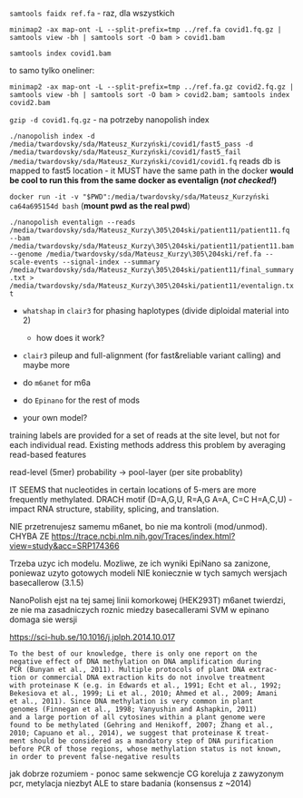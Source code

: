 `samtools faidx ref.fa` - raz, dla wszystkich


`minimap2 -ax map-ont -L --split-prefix=tmp ../ref.fa covid1.fq.gz | samtools view -bh | samtools sort -O bam > covid1.bam`

`samtools index covid1.bam`

to samo tylko oneliner:
```
minimap2 -ax map-ont -L --split-prefix=tmp ../ref.fa.gz covid2.fq.gz | samtools view -bh | samtools sort -O bam > covid2.bam; samtools index covid2.bam
```


`gzip -d covid1.fq.gz` - na potrzeby nanopolish index

`./nanopolish index -d /media/twardovsky/sda/Mateusz_Kurzyński/covid1/fast5_pass -d /media/twardovsky/sda/Mateusz_Kurzyński/covid1/fast5_fail /media/twardovsky/sda/Mateusz_Kurzyński/covid1/covid1.fq`
	reads db is mapped to fast5 location - it MUST have the same path in the docker
__would be cool to run this from the same docker as eventalign (*not checked!*)__


`docker run -it -v "$PWD":/media/twardovsky/sda/Mateusz_Kurzyński ca64a695154d bash`
	(**mount pwd as the real pwd**)

`./nanopolish eventalign --reads /media/twardovsky/sda/Mateusz_Kurzy\305\204ski/patient11/patient11.fq --bam /media/twardovsky/sda/Mateusz_Kurzy\305\204ski/patient11/patient11.bam --genome /media/twardovsky/sda/Mateusz_Kurzy\305\204ski/ref.fa --scale-events --signal-index --summary /media/twardovsky/sda/Mateusz_Kurzy\305\204ski/patient11/final_summary.txt > /media/twardovsky/sda/Mateusz_Kurzy\305\204ski/patient11/eventalign.txt`



- `whatshap` in `clair3` for phasing haplotypes (divide diploidal material into 2)
	- how does it work?
- `clair3` pileup and full-alignment (for fast&reliable variant calling)
	and maybe more

- do `m6anet` for m6a
- do `Epinano` for the rest of mods

- your own model?


training labels are provided for a set of reads at the site level, but not for each individual read. Existing methods address this problem by averaging read-based features

read-level (5mer) probability -> pool-layer (per site probablity)

IT SEEMS that nucleotides in certain locations of 5-mers are more frequently methylated.
DRACH motif (D=A,G,U, R=A,G A=A, C=C H=A,C,U) - impact RNA structure, stability, splicing, and translation.

NIE przetrenujesz samemu m6anet, bo nie ma kontroli (mod/unmod).
CHYBA ZE https://trace.ncbi.nlm.nih.gov/Traces/index.html?view=study&acc=SRP174366

Trzeba uzyc ich modelu.
Mozliwe, ze ich wyniki EpiNano sa zanizone, poniewaz uzyto gotowych modeli NIE koniecznie w tych samych wersjach basecallerow (3.1.5)

NanoPolish ejst na tej samej linii komorkowej (HEK293T)
m6anet twierdzi, ze nie ma zasadniczych roznic miedzy basecallerami
SVM w epinano domaga sie wersji 

https://sci-hub.se/10.1016/j.jplph.2014.10.017
```
To the best of our knowledge, there is only one report on the
negative effect of DNA methylation on DNA amplification during
PCR (Bunyan et al., 2011). Multiple protocols of plant DNA extrac-
tion or commercial DNA extraction kits do not involve treatment
with proteinase K (e.g. in Edwards et al., 1991; Echt et al., 1992;
Bekesiova et al., 1999; Li et al., 2010; Ahmed et al., 2009; Amani
et al., 2011). Since DNA methylation is very common in plant
genomes (Finnegan et al., 1998; Vanyushin and Ashapkin, 2011)
and a large portion of all cytosines within a plant genome were
found to be methylated (Gehring and Henikoff, 2007; Zhang et al.,
2010; Capuano et al., 2014), we suggest that proteinase K treat-
ment should be considered as a mandatory step of DNA purification
before PCR of those regions, whose methylation status is not known,
in order to prevent false-negative results
```

jak dobrze rozumiem - ponoc same sekwencje CG koreluja z zawyzonym pcr, metylacja niezbyt ALE to stare badania (konsensus z ~2014)
